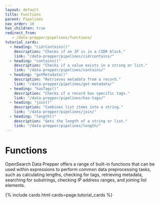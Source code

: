 ```yaml
---
layout: default
title: Functions
parent: Pipelines
nav_order: 10
has_children: true
redirect_from: 
   - /data-prepper/pipelines/functions/
tutorial_cards:
  - heading: "cidrContains()"
    description: "Checks if an IP is in a CIDR block."
    link: "/data-prepper/pipelines/cidrcontains/"
  - heading: "contains()"
    description: "Checks if a value exists in a string or list."
    link: "/data-prepper/pipelines/contains/"
  - heading: "getMetadata()"
    description: "Retrieves metadata from a record."
    link: "/data-prepper/pipelines/get-metadata/"
  - heading: "hasTags()"
    description: "Checks if a record has specific tags."
    link: "/data-prepper/pipelines/has-tags/"
  - heading: "join()"
    description: "Combines list items into a string."
    link: "/data-prepper/pipelines/join/"
  - heading: "length()"
    description: "Gets the length of a string or list."
    link: "/data-prepper/pipelines/length/"
---
```


# Functions

OpenSearch Data Prepper offers a range of built-in functions that can be used within expressions to perform common data preprocessing tasks, such as calculating lengths, checking for tags, retrieving metadata, searching for substrings, checking IP address ranges, and joining list elements. 

{% include cards.html cards=page.tutorial_cards %}